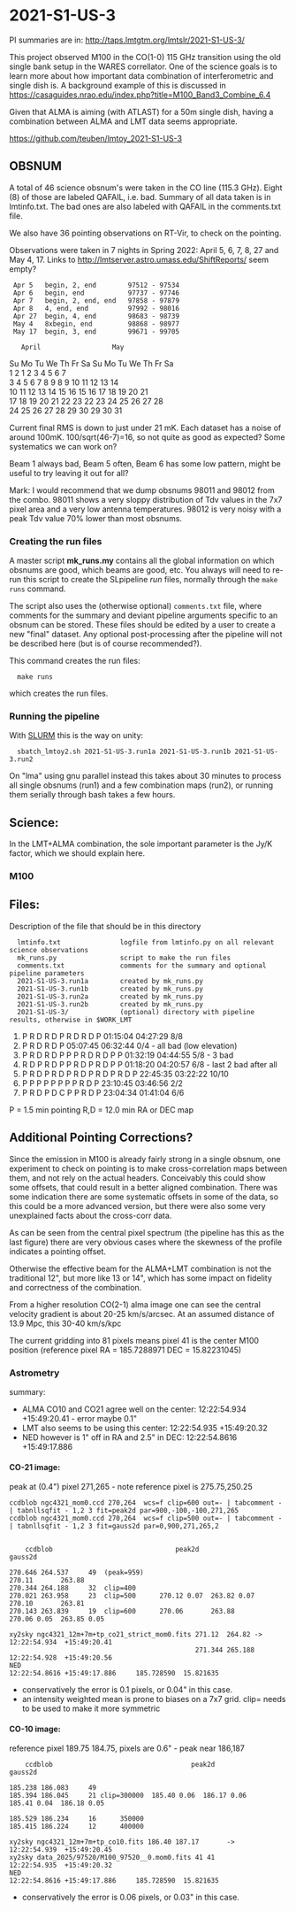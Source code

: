 # 2021-S1-US-3

PI summaries are in:   http://taps.lmtgtm.org/lmtslr/2021-S1-US-3/

This project observed M100 in the CO(1-0) 115 GHz transition using the
old single bank setup in the WARES correllator. One of the science
goals is to learn more about how important data combination of
interferometric and single dish is. A background example of this is
discussed in
https://casaguides.nrao.edu/index.php?title=M100_Band3_Combine_6.4

Given that ALMA is aiming (with ATLAST) for a 50m single dish, having
a combination between ALMA and LMT data seems appropriate.

https://github.com/teuben/lmtoy_2021-S1-US-3
## OBSNUM

A total of 46 science obsnum's were taken in the CO line (115.3
GHz). Eight (8) of those are labeled QAFAIL, i.e. bad. Summary of
all data taken is in lmtinfo.txt. The bad ones are also labeled with
QAFAIL in the comments.txt file.

We also have 36 pointing observations on RT-Vir, to check on the pointing.

Observations were taken in 7 nights in Spring 2022: April 5, 6, 7, 8, 27 and May 4, 17.
Links to http://lmtserver.astro.umass.edu/ShiftReports/ seem empty?


     Apr 5   begin, 2, end        97512 - 97534
     Apr 6   begin, end           97737 - 97746
     Apr 7   begin, 2, end, end   97858 - 97879
     Apr 8   4, end, end          97992 - 98016
     Apr 27  begin, 4, end        98683 - 98739
     May 4   8xbegin, end         98868 - 98977
     May 17  begin, 3, end        99671 - 99705

       April                  May           
Su Mo Tu We Th Fr Sa  Su Mo Tu We Th Fr Sa  
                1  2   1  2  3  4  5  6  7  
 3  4  5  6  7  8  9   8  9 10 11 12 13 14  
10 11 12 13 14 15 16  15 16 17 18 19 20 21  
17 18 19 20 21 22 23  22 23 24 25 26 27 28  
24 25 26 27 28 29 30  29 30 31              
                                                                  

Current final RMS is down to just under 21 mK. Each dataset has a noise of around 100mK. 100/sqrt(46-7)=16,
so not quite as good as expected?  Some systematics we can work on? 

Beam 1 always bad, Beam 5 often, Beam 6 has some low pattern, might be useful to try leaving it
out for all?

Mark: I would recommend that we dump obsnums 98011 and 98012 from the combo. 
98011 shows a very sloppy distribution of Tdv values in the 7x7 pixel
area and a very low antenna temperatures.  98012 is very noisy with a
peak Tdv value 70% lower than most obsnums. 

### Creating the run files

A master script **mk_runs.my** contains all the global information on
which obsnums are good, which beams are good, etc.  You always will
need to re-run this script to create the SLpipeline *run* files,
normally through the `make runs` command.

The script also uses the (otherwise optional) `comments.txt` file,
where comments for the summary and deviant pipeline arguments specific
to an obsnum can be stored. These files should be edited by a user to
create a new "final" dataset. Any optional post-processing after the
pipeline will not be described here (but is of course recommended?).

This command creates the run files:

      make runs
	  
which creates the run files.

### Running the pipeline


With [SLURM](https://slurm.schedmd.com/documentation.html) this is the way on unity:

      sbatch_lmtoy2.sh 2021-S1-US-3.run1a 2021-S1-US-3.run1b 2021-S1-US-3.run2

On "lma" using gnu parallel instead this takes about 30 minutes to process all single obsnums
(run1) and a few combination maps (run2), or running them serially through bash takes a few hours.

## Science:

In the LMT+ALMA combination, the sole important parameter is the Jy/K factor, which we should
explain here.

### M100


## Files:


Description of the file that should be in this directory


      lmtinfo.txt               logfile from lmtinfo.py on all relevant science observations
      mk_runs.py                script to make the run files
      comments.txt              comments for the summary and optional pipeline parameters
      2021-S1-US-3.run1a        created by mk_runs.py
      2021-S1-US-3.run1b        created by mk_runs.py
      2021-S1-US-3.run2a        created by mk_runs.py
      2021-S1-US-3.run2b        created by mk_runs.py
      2021-S1-US-3/             (optional) directory with pipeline results, otherwise in $WORK_LMT

1. P R D R D P R D R D P                 01:15:04 04:27:29   8/8
2. P R D R D P				 05:07:45 06:32:44   0/4 - all bad (low elevation)
3. P R D R D P P P R D R D P P		 01:32:19 04:44:55   5/8 - 3 bad
4. R D P R D P P R D P R D P P		 01:18:20 04:20:57   6/8 - last 2 bad after all
5. P R D P R D P R D P R D P R D P	 22:45:35 03:22:22   10/10 
6. P P P P P P P P R D P       	 	 23:10:45 03:46:56   2/2
7. P R D P D C P P R D P		 23:04:34 01:41:04   6/6

P   =  1.5 min   pointing
R,D = 12.0 min   RA or DEC map

## Additional Pointing Corrections?

Since the emission in M100 is already fairly strong in a single obsnum, one experiment
to check on pointing is to make cross-correlation maps between them, and not rely on the
actual headers. Conceivably this could show some offsets, that could result in a
better aligned combination.  There was some indication there are some systematic offsets
in some of the data, so this could be a more advanced version, but there were also some
very unexplained facts about the cross-corr data.

As can be seen from the central pixel spectrum (the pipeline has this as the last figure)
there are very obvious cases where the skewness of the profile indicates a pointing offset.

Otherwise the effective beam for the ALMA+LMT combination is not the traditional 12", but more
like 13 or 14", which has some impact on fidelity and correctness of the combination.

From a higher resolution CO(2-1) alma image one can see the central velocity gradient
is about 20-25 km/s/arcsec.  At an assumed distance of 13.9 Mpc, this 30-40 km/s/kpc

The current gridding into 81 pixels means pixel 41 is the center M100 position (reference
pixel RA = 185.7288971   DEC = 15.82231045)

### Astrometry

summary:

- ALMA CO10 and CO21 agree well on the center:   12:22:54.934  +15:49:20.41   - error maybe 0.1"
- LMT also seems to be using this center:        12:22:54.935  +15:49:20.32 
- NED however is 1" off in RA and 2.5" in DEC:   12:22:54.8616 +15:49:17.886


####  CO-21 image:

peak at (0.4") pixel 271,265 - note reference pixel is 275.75,250.25 

```
ccdblob ngc4321_mom0.ccd 270,264  wcs=f clip=600 out=- | tabcomment - | tabnllsqfit - 1,2 3 fit=peak2d par=900,-100,-100,271,265
ccdblob ngc4321_mom0.ccd 270,264  wcs=f clip=500 out=- | tabcomment - | tabnllsqfit - 1,2 3 fit=gauss2d par=0,900,271,265,2


    ccdblob                               peak2d                           gauss2d

270.646 264.537     49  (peak=959)                                  270.11       263.88
270.344 264.188     32  clip=400
270.021 263.958     23  clip=500      270.12 0.07  263.82 0.07      270.10       263.81  
270.143 263.839     19  clip=600      270.06       263.88           270.06 0.05  263.85 0.05

xy2sky ngc4321_12m+7m+tp_co21_strict_mom0.fits 271.12  264.82 ->  12:22:54.934  +15:49:20.41 
                                               271.344 265.188    12:22:54.928  +15:49:20.56 
NED                                                               12:22:54.8616 +15:49:17.886     185.728590  15.821635
```

- conservatively the error is 0.1 pixels, or 0.04" in this case.
- an intensity weighted mean is prone to biases on a 7x7 grid.  clip= needs to be used to make it more symmetric

####  CO-10 image:

reference pixel 189.75 184.75, pixels are 0.6" - peak near 186,187

```
    ccdblob                                   peak2d                         gauss2d

185.238 186.083     49
185.394 186.045     21 clip=300000  185.40 0.06  186.17 0.06      185.41 0.04  186.18 0.05
 
185.529 186.234     16      350000
185.415 186.224     12      400000 

xy2sky ngc4321_12m+7m+tp_co10.fits 186.40 187.17       ->  12:22:54.939  +15:49:20.45
xy2sky data_2025/97520/M100_97520__0.mom0.fits 41 41       12:22:54.935  +15:49:20.32 
NED                                                        12:22:54.8616 +15:49:17.886     185.728590  15.821635
```

- conservatively the error is 0.06 pixels, or 0.03" in this case.
